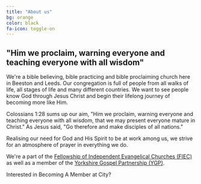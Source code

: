 ```yaml
---
title: "About us"
bg: orange
color: black
fa-icon: toggle-on
---
```


## "Him we proclaim, warning everyone and teaching everyone with all wisdom"

We're a bible believing, bible practicing and bible proclaiming church here in Beeston and Leeds. Our congregation is full of people from all walks of life, all stages of life and many different countries. We want to see people know God through Jesus Christ and begin their lifelong journey of becoming more like Him. 

Colossians 1:28 sums up our aim, "Him we proclaim, warning everyone and teaching everyone with all wisdom, that we may present everyone mature in Christ." As Jesus said, "Go therefore and make disciples of all nations." 

Realising our need for God and His Spirit to be at work among us, we strive for an atmosphere of prayer in everything we do.

We're a part of the [Fellowship of Independent Evangelical Churches (FIEC)](https://fiec.org.uk) as well as a member of the [Yorkshire Gospel Partnership (YGP)](http://ygp.org.uk).

Interested in Becoming A Member at City?
